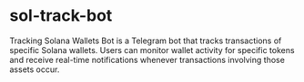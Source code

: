 # sol-track-bot
Tracking Solana Wallets Bot is a Telegram bot that tracks transactions of specific Solana wallets. Users can monitor wallet activity for specific tokens and receive real-time notifications whenever transactions involving those assets occur.
